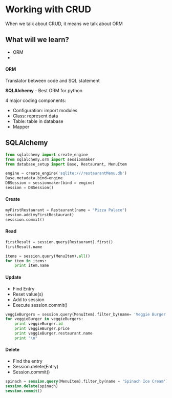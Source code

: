 # Working with CRUD
When we talk about CRUD, it means we talk about ORM

## What will we learn?
- ORM
- 

#### ORM
Translator between code and SQL statement

**SQLAlchemy** - Best ORM for python

4 major coding components:
- Configuration: import modules
- Class: represent data
- Table: table in database
- Mapper

## SQLAlchemy 
```python
from sqlalchemy import create_engine
from sqlalchemy.orm import sessionmaker
from database_setup import Base, Restaurant, MenuItem

engine = create_engine('sqlite:///restaurantMenu.db')
Base.metadata.bind=engine
DBSession = sessionmaker(bind = engine)
session = DBSession()
```

#### Create
```python
myFirstRestaurant = Restaurant(name = "Pizza Palace")
session.add(myFirstRestaurant)
sesssion.commit()
```

#### Read
```python
firstResult = session.query(Restaurant).first()
firstResult.name

items = session.query(MenuItem).all()
for item in items:
    print item.name
```

#### Update
- Find Entry
- Reset value(s)
- Add to session
- Execute session.commit()

```python
veggieBurgers = session.query(MenuItem).filter_by(name= 'Veggie Burger')
for veggieBurger in veggieBurgers:
    print veggieBurger.id
    print veggieBurger.price
    print veggieBurger.restaurant.name
    print "\n"
```

#### Delete
- Find the entry
- Session.delete(Entry)
- Session.commit()

```sql
spinach = session.query(MenuItem).filter_by(name = 'Spinach Ice Cream').one()
session.delete(spinach)
session.commit() 
```

